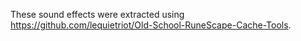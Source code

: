 These sound effects were extracted using https://github.com/lequietriot/Old-School-RuneScape-Cache-Tools.